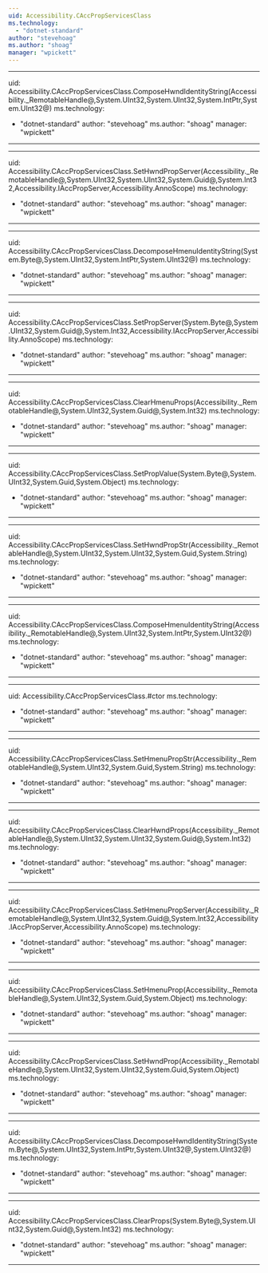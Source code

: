 ```yaml
---
uid: Accessibility.CAccPropServicesClass
ms.technology: 
  - "dotnet-standard"
author: "stevehoag"
ms.author: "shoag"
manager: "wpickett"
---
```


---
uid: Accessibility.CAccPropServicesClass.ComposeHwndIdentityString(Accessibility._RemotableHandle@,System.UInt32,System.UInt32,System.IntPtr,System.UInt32@)
ms.technology: 
  - "dotnet-standard"
author: "stevehoag"
ms.author: "shoag"
manager: "wpickett"
---

---
uid: Accessibility.CAccPropServicesClass.SetHwndPropServer(Accessibility._RemotableHandle@,System.UInt32,System.UInt32,System.Guid@,System.Int32,Accessibility.IAccPropServer,Accessibility.AnnoScope)
ms.technology: 
  - "dotnet-standard"
author: "stevehoag"
ms.author: "shoag"
manager: "wpickett"
---

---
uid: Accessibility.CAccPropServicesClass.DecomposeHmenuIdentityString(System.Byte@,System.UInt32,System.IntPtr,System.UInt32@)
ms.technology: 
  - "dotnet-standard"
author: "stevehoag"
ms.author: "shoag"
manager: "wpickett"
---

---
uid: Accessibility.CAccPropServicesClass.SetPropServer(System.Byte@,System.UInt32,System.Guid@,System.Int32,Accessibility.IAccPropServer,Accessibility.AnnoScope)
ms.technology: 
  - "dotnet-standard"
author: "stevehoag"
ms.author: "shoag"
manager: "wpickett"
---

---
uid: Accessibility.CAccPropServicesClass.ClearHmenuProps(Accessibility._RemotableHandle@,System.UInt32,System.Guid@,System.Int32)
ms.technology: 
  - "dotnet-standard"
author: "stevehoag"
ms.author: "shoag"
manager: "wpickett"
---

---
uid: Accessibility.CAccPropServicesClass.SetPropValue(System.Byte@,System.UInt32,System.Guid,System.Object)
ms.technology: 
  - "dotnet-standard"
author: "stevehoag"
ms.author: "shoag"
manager: "wpickett"
---

---
uid: Accessibility.CAccPropServicesClass.SetHwndPropStr(Accessibility._RemotableHandle@,System.UInt32,System.UInt32,System.Guid,System.String)
ms.technology: 
  - "dotnet-standard"
author: "stevehoag"
ms.author: "shoag"
manager: "wpickett"
---

---
uid: Accessibility.CAccPropServicesClass.ComposeHmenuIdentityString(Accessibility._RemotableHandle@,System.UInt32,System.IntPtr,System.UInt32@)
ms.technology: 
  - "dotnet-standard"
author: "stevehoag"
ms.author: "shoag"
manager: "wpickett"
---

---
uid: Accessibility.CAccPropServicesClass.#ctor
ms.technology: 
  - "dotnet-standard"
author: "stevehoag"
ms.author: "shoag"
manager: "wpickett"
---

---
uid: Accessibility.CAccPropServicesClass.SetHmenuPropStr(Accessibility._RemotableHandle@,System.UInt32,System.Guid,System.String)
ms.technology: 
  - "dotnet-standard"
author: "stevehoag"
ms.author: "shoag"
manager: "wpickett"
---

---
uid: Accessibility.CAccPropServicesClass.ClearHwndProps(Accessibility._RemotableHandle@,System.UInt32,System.UInt32,System.Guid@,System.Int32)
ms.technology: 
  - "dotnet-standard"
author: "stevehoag"
ms.author: "shoag"
manager: "wpickett"
---

---
uid: Accessibility.CAccPropServicesClass.SetHmenuPropServer(Accessibility._RemotableHandle@,System.UInt32,System.Guid@,System.Int32,Accessibility.IAccPropServer,Accessibility.AnnoScope)
ms.technology: 
  - "dotnet-standard"
author: "stevehoag"
ms.author: "shoag"
manager: "wpickett"
---

---
uid: Accessibility.CAccPropServicesClass.SetHmenuProp(Accessibility._RemotableHandle@,System.UInt32,System.Guid,System.Object)
ms.technology: 
  - "dotnet-standard"
author: "stevehoag"
ms.author: "shoag"
manager: "wpickett"
---

---
uid: Accessibility.CAccPropServicesClass.SetHwndProp(Accessibility._RemotableHandle@,System.UInt32,System.UInt32,System.Guid,System.Object)
ms.technology: 
  - "dotnet-standard"
author: "stevehoag"
ms.author: "shoag"
manager: "wpickett"
---

---
uid: Accessibility.CAccPropServicesClass.DecomposeHwndIdentityString(System.Byte@,System.UInt32,System.IntPtr,System.UInt32@,System.UInt32@)
ms.technology: 
  - "dotnet-standard"
author: "stevehoag"
ms.author: "shoag"
manager: "wpickett"
---

---
uid: Accessibility.CAccPropServicesClass.ClearProps(System.Byte@,System.UInt32,System.Guid@,System.Int32)
ms.technology: 
  - "dotnet-standard"
author: "stevehoag"
ms.author: "shoag"
manager: "wpickett"
---
